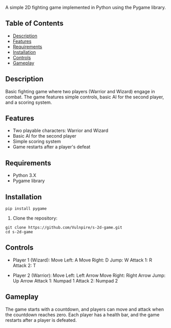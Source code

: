 A simple 2D fighting game implemented in Python using the Pygame library.

## Table of Contents

- [Description](#description)
- [Features](#features)
- [Requirements](#requirements)
- [Installation](#installation)
- [Controls](#controls)
- [Gameplay](#gameplay)

## Description

Basic fighting game where two players (Warrior and Wizard) engage in combat. The game features simple controls, basic AI for the second player, and a scoring system.

## Features

- Two playable characters: Warrior and Wizard
- Basic AI for the second player
- Simple scoring system
- Game restarts after a player's defeat

## Requirements

- Python 3.X
- Pygame library

## Installation

```
pip install pygame
```


1. Clone the repository:

```
git clone https://github.com/Vulnpire/s-2d-game.git
cd s-2d-game
```

## Controls

-   Player 1 (Wizard):
      Move Left: A
      Move Right: D
      Jump: W
      Attack 1: R
      Attack 2: T

-   Player 2 (Warrior):
      Move Left: Left Arrow
      Move Right: Right Arrow
      Jump: Up Arrow
      Attack 1: Numpad 1
      Attack 2: Numpad 2

## Gameplay
The game starts with a countdown, and players can move and attack when the countdown reaches zero.
Each player has a health bar, and the game restarts after a player is defeated.
